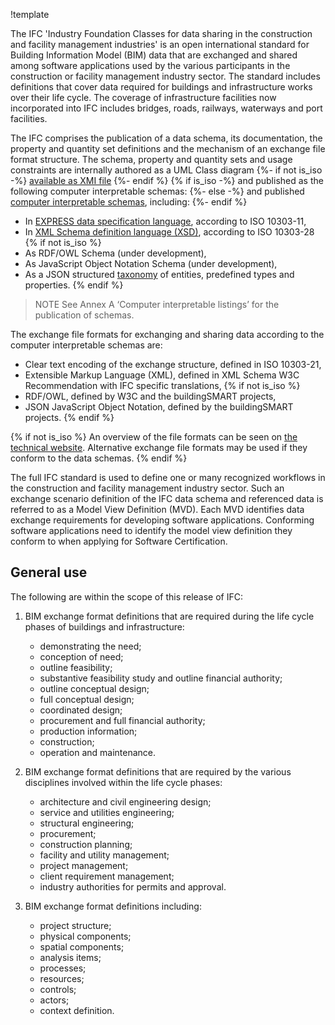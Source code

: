 !template

The IFC 'Industry Foundation Classes for data sharing in the construction and facility management industries' is an open international standard for Building Information Model (BIM) data that are exchanged and shared among software applications used by the various participants in the construction or facility management industry sector. The standard includes definitions that cover data required for buildings and infrastructure works over their life cycle.
The coverage of infrastructure facilities now incorporated into IFC includes bridges, roads, railways, waterways and port facilities.

The IFC comprises the publication of a data schema, its documentation, the property and quantity set definitions and the mechanism of an exchange file format structure.
The schema, property and quantity sets and usage constraints are internally authored as a UML Class diagram
{%- if not is_iso -%}
[available as XMI file](https://github.com/buildingSMART/IFC4.3.x-development/tree/master/schemas)
{%- endif %}
{% if is_iso -%}
and published as the following computer interpretable schemas:
{%- else -%}
and published [computer interpretable schemas](https://github.com/buildingSMART/IFC4.3.x-output), including:
{%- endif %}

* In [EXPRESS data specification language](../annex-a-express.html), according to ISO 10303-11,
* In [XML Schema definition language (XSD)](../annex-a-xsd.html), according to ISO 10303-28
{% if not is_iso %}
* As RDF/OWL Schema (under development),
* As JavaScript Object Notation Schema (under development),
* As a JSON structured [taxonomy](https://github.com/buildingSMART/IFC4.3.x-output/blob/master/IFC.json) of entities, predefined types and properties.
{% endif %}

> NOTE See Annex A ‘Computer interpretable listings’ for the publication of schemas.

The exchange file formats for exchanging and sharing data according to the computer interpretable schemas are:

* Clear text encoding of the exchange structure, defined in ISO 10303-21,
* Extensible Markup Language (XML), defined in XML Schema W3C Recommendation with IFC specific translations,
{% if not is_iso %}
* RDF/OWL, defined by W3C and the buildingSMART projects,
* JSON JavaScript Object Notation, defined by the buildingSMART projects.
{% endif %}

{% if not is_iso %}
An overview of the file formats can be seen on [the technical website](https://technical.buildingsmart.org/standards/ifc/ifc-formats/). Alternative exchange file formats may be used if they conform to the data schemas.
{% endif %}

The full IFC standard is used to define one or many recognized workflows in the construction and facility management industry sector. Such an exchange scenario definition of the IFC data schema and referenced data is referred to as a Model View Definition (MVD). Each MVD identifies data exchange requirements for developing software applications. Conforming software applications need to identify the model view definition they conform to when applying for Software Certification.

## General use

The following are within the scope of this release of IFC:

 1. BIM exchange format definitions that are required during the life cycle phases of buildings and infrastructure:

    * demonstrating the need;
    * conception of need;
    * outline feasibility;
    * substantive feasibility study and outline financial authority;
    * outline conceptual design;
    * full conceptual design;
    * coordinated design;
    * procurement and full financial authority;
    * production information;
    * construction;
    * operation and maintenance.

 2. BIM exchange format definitions that are required by the various disciplines involved within the life cycle phases:

    * architecture and civil engineering design;
    * service and utilities engineering;
    * structural engineering;
    * procurement;
    * construction planning;
    * facility and utility management;
    * project management;
    * client requirement management;
    * industry authorities for permits and approval.

 3. BIM exchange format definitions including:

    * project structure;
    * physical components;
    * spatial components;
    * analysis items;
    * processes;
    * resources;
    * controls;
    * actors;
    * context definition.
